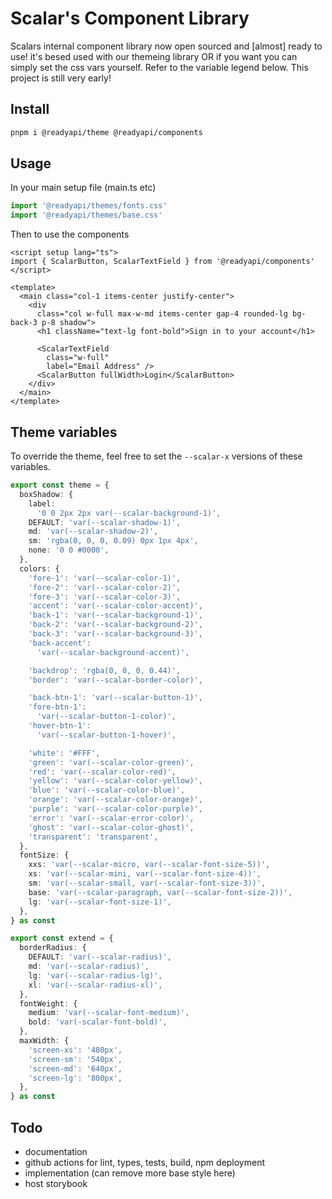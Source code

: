 # Scalar's Component Library

Scalars internal component library now open sourced and [almost] ready to use! it's besed used with our themeing library OR if you want you can simply set the css vars yourself. Refer to the variable legend below. This project is still very early!

## Install

```bash
pnpm i @readyapi/theme @readyapi/components
```

## Usage

In your main setup file (main.ts etc)

```ts
import '@readyapi/themes/fonts.css'
import '@readyapi/themes/base.css'
```

Then to use the components

```vue
<script setup lang="ts">
import { ScalarButton, ScalarTextField } from '@readyapi/components'
</script>

<template>
  <main class="col-1 items-center justify-center">
    <div
      class="col w-full max-w-md items-center gap-4 rounded-lg bg-back-3 p-8 shadow">
      <h1 className="text-lg font-bold">Sign in to your account</h1>

      <ScalarTextField
        class="w-full"
        label="Email Address" />
      <ScalarButton fullWidth>Login</ScalarButton>
    </div>
  </main>
</template>
```

## Theme variables

To override the theme, feel free to set the `--scalar-x` versions of these variables.

```ts
export const theme = {
  boxShadow: {
    label:
      '0 0 2px 2px var(--scalar-background-1)',
    DEFAULT: 'var(--scalar-shadow-1)',
    md: 'var(--scalar-shadow-2)',
    sm: 'rgba(0, 0, 0, 0.09) 0px 1px 4px',
    none: '0 0 #0000',
  },
  colors: {
    'fore-1': 'var(--scalar-color-1)',
    'fore-2': 'var(--scalar-color-2)',
    'fore-3': 'var(--scalar-color-3)',
    'accent': 'var(--scalar-color-accent)',
    'back-1': 'var(--scalar-background-1)',
    'back-2': 'var(--scalar-background-2)',
    'back-3': 'var(--scalar-background-3)',
    'back-accent':
      'var(--scalar-background-accent)',

    'backdrop': 'rgba(0, 0, 0, 0.44)',
    'border': 'var(--scalar-border-color)',

    'back-btn-1': 'var(--scalar-button-1)',
    'fore-btn-1':
      'var(--scalar-button-1-color)',
    'hover-btn-1':
      'var(--scalar-button-1-hover)',

    'white': '#FFF',
    'green': 'var(--scalar-color-green)',
    'red': 'var(--scalar-color-red)',
    'yellow': 'var(--scalar-color-yellow)',
    'blue': 'var(--scalar-color-blue)',
    'orange': 'var(--scalar-color-orange)',
    'purple': 'var(--scalar-color-purple)',
    'error': 'var(--scalar-error-color)',
    'ghost': 'var(--scalar-color-ghost)',
    'transparent': 'transparent',
  },
  fontSize: {
    xxs: 'var(--scalar-micro, var(--scalar-font-size-5))',
    xs: 'var(--scalar-mini, var(--scalar-font-size-4))',
    sm: 'var(--scalar-small, var(--scalar-font-size-3))',
    base: 'var(--scalar-paragraph, var(--scalar-font-size-2))',
    lg: 'var(--scalar-font-size-1)',
  },
} as const

export const extend = {
  borderRadius: {
    DEFAULT: 'var(--scalar-radius)',
    md: 'var(--scalar-radius)',
    lg: 'var(--scalar-radius-lg)',
    xl: 'var(--scalar-radius-xl)',
  },
  fontWeight: {
    medium: 'var(--scalar-font-medium)',
    bold: 'var(-scalar-font-bold)',
  },
  maxWidth: {
    'screen-xs': '480px',
    'screen-sm': '540px',
    'screen-md': '640px',
    'screen-lg': '800px',
  },
} as const
```

## Todo

- documentation
- github actions for lint, types, tests, build, npm deployment
- implementation (can remove more base style here)
- host storybook
